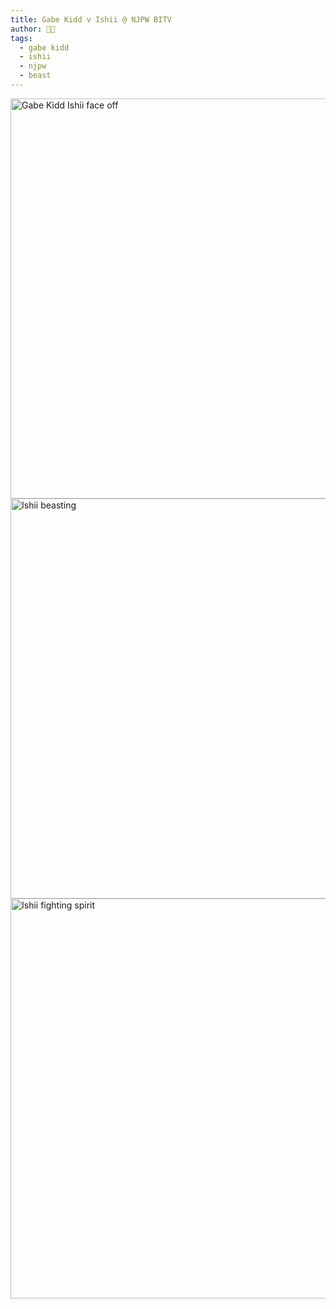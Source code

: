 ```yaml
---
title: Gabe Kidd v Ishii @ NJPW BITV
author: 😶‍🌫️
tags: 
  - gabe kidd
  - ishii
  - njpw
  - beast
---
```

<img src="/assets/2025-01-11 gabe kidd ishii 1.jpg" alt="Gabe Kidd Ishii face off" width="640">
<img src="/assets/2025-01-11 gabe kidd ishii 2.jpg" alt="Ishii beasting" width="640">
<img src="/assets/2025-01-11 gabe kidd ishii 3.jpg" alt="Ishii fighting spirit" width="640">